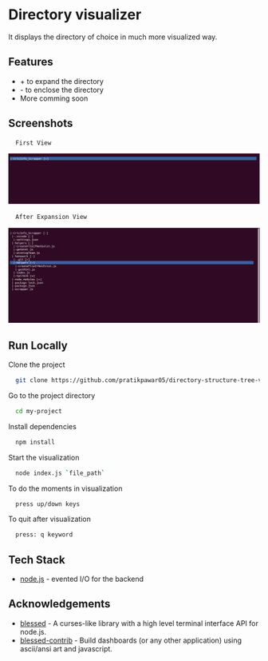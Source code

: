 
# Directory visualizer

It displays the directory of choice in much more visualized way.

## Features

- \+ to expand the directory
- \- to enclose the directory
- More comming soon

## Screenshots
```bash
  First View
```
![App Screenshot](https://github.com/pratikpawar05/directory-structure-tree-visualizer/blob/main/screenshots/view1.png?raw=true)
```bash
  After Expansion View
```
![App Screenshot](https://github.com/pratikpawar05/directory-structure-tree-visualizer/blob/main/screenshots/view2.png?raw=true)
  
## Run Locally

Clone the project

```bash
  git clone https://github.com/pratikpawar05/directory-structure-tree-visualizer
```

Go to the project directory

```bash
  cd my-project
```

Install dependencies

```bash
  npm install
```

Start the visualization

```bash
  node index.js `file_path`
```
To do the moments in visualization

```bash
  press up/down keys
```

To quit after visualization
```bash
  press: q keyword
```
## Tech Stack

- [node.js](https://nodejs.org/) - evented I/O for the backend
 
## Acknowledgements


- [blessed](https://github.com/chjj/blessed) - A curses-like library with a high level terminal interface API for node.js.
- [blessed-contrib](https://github.com/yaronn/blessed-contrib) - Build dashboards (or any other application) using ascii/ansi art and javascript.


  